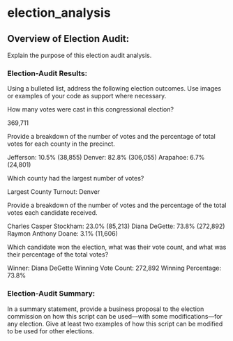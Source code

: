 # election_analysis

## Overview of Election Audit: 
Explain the purpose of this election audit analysis.

### Election-Audit Results:

Using a bulleted list, address the following election outcomes. Use images or examples of your code as support where necessary.

How many votes were cast in this congressional election? 

369,711

Provide a breakdown of the number of votes and the percentage of total votes for each county in the precinct.

Jefferson: 10.5% (38,855)
Denver: 82.8% (306,055)
Arapahoe: 6.7% (24,801)

Which county had the largest number of votes?

Largest County Turnout: Denver

Provide a breakdown of the number of votes and the percentage of the total votes each candidate received.

Charles Casper Stockham: 23.0% (85,213)
Diana DeGette: 73.8% (272,892)
Raymon Anthony Doane: 3.1% (11,606)

Which candidate won the election, what was their vote count, and what was their percentage of the total votes? 

Winner: Diana DeGette
Winning Vote Count: 272,892
Winning Percentage: 73.8%

### Election-Audit Summary:

In a summary statement, provide a business proposal to the election commission on how this script can be used—with some modifications—for any election. Give at least two examples of how this script can be modified to be used for other elections.
